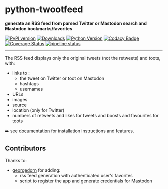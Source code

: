 # python-twootfeed
**generate an RSS feed from parsed Twitter or Mastodon search and Mastodon bookmarks/favorites**  
  
[![PyPI version](https://img.shields.io/pypi/v/twootfeed.svg)](https://pypi.org/project/twootfeed/)
[![Downloads](https://pepy.tech/badge/twootfeed)](https://pepy.tech/project/twootfeed)
[![Python Version](https://img.shields.io/badge/python-3.6+-brightgreen.svg)](https://python.org) 
[![Codacy Badge](https://api.codacy.com/project/badge/Grade/14d1c00121c04cd2b81453c597639ca6)](https://www.codacy.com/app/SamR1/python-twootfeed) 
[![Coverage Status](https://coveralls.io/repos/github/SamR1/python-twootfeed/badge.svg?branch=master)](https://coveralls.io/github/SamR1/python-twootfeed?branch=master) 
[![pipeline status](https://gitlab.com/SamR1/python-twootfeed/badges/master/pipeline.svg)](https://gitlab.com/SamR1/python-twootfeed/commits/master)

---

The RSS feed displays only the original tweets (not the retweets) and toots, with:
- links to :  
  - the tweet on Twitter or toot on Mastodon  
  - hashtags  
  - usernames  
- URLs 
- images
- source
- location (only for Twitter)
- numbers of retweets and likes for tweets and boosts and favourites for toots   


➡️ see [documentation](https://samr1.github.io/python-twootfeed/index.html) for installation instructions and features.  


## Contributors
Thanks to:
- [georgedorn](https://github.com/georgedorn) for adding:
  - rss feed generation with authenticated user's favorites
  - script to register the app and generate credentials for Mastodon
